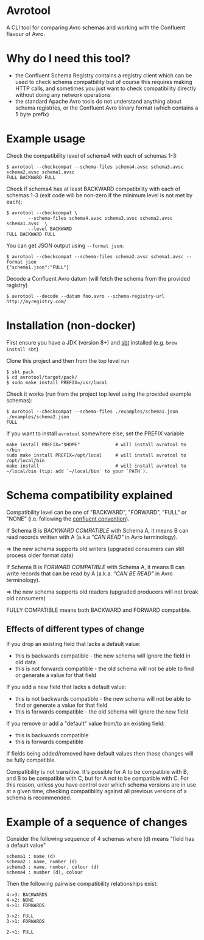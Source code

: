 # Avrotool 
 
A CLI tool for comparing Avro schemas and working with the Confluent flavour of Avro.


# Why do I need this tool?

* the Confluent Schema Registry contains a registry client which can be used to check schema compatbility but of course this requires making HTTP calls, and sometimes you just want to check compatibility directly without doing any network operations
* the standard Apache Avro tools do not understand anything about schema registries, or the Confluent Avro binary format (which contains a 5 byte prefix)


# Example usage

Check the compatibility level of schema4 with each of schemas 1-3:

    $ avrotool --checkcompat --schema-files schema4.avsc schema3.avsc schema2.avsc schema1.avsc
    FULL BACKWARD FULL

Check if schema4 has at least BACKWARD compatibility with each of schemas 1-3 (exit code will be non-zero if the minimum level is not met by each):

    $ avrotool --checkcompat \
            --schema-files schema4.avsc schema3.avsc schema2.avsc schema1.avsc  \
            --level BACKWARD
    FULL BACKWARD FULL

You can get JSON output using `--format json`:

    $ avrotool --checkcompat --schema-files schema2.avsc schema1.avsc --format json
    {"schema1.json":"FULL"}

Decode a Confluent Avro datum (will fetch the schema from the provided registry)

    $ avrotool --decode --datum foo.avro --schema-registry-url http://myregistry.com/



# Installation (non-docker)


First ensure you have a JDK (version 8+) and [sbt](https://www.scala-sbt.org/download.html) installed (e.g. `brew install sbt`) 

Clone this project and then from the top level run


    $ sbt pack
    $ cd avrotool/target/pack/
    $ sudo make install PREFIX=/usr/local


Check it works (run from the project top level using the provided example schemas):

    
    $ avrotool --checkcompat --schema-files ./examples/schema1.json ./examples/schema2.json
    FULL


If you want to install `avrotool` somewhere else, set the PREFIX variable 

    make install PREFIX="$HOME"             # will install avrotool to ~/bin 
    sudo make install PREFIX=/opt/local     # will install avrotool to /opt/local/bin
    make install                            # will install avrotool to ~/local/bin (tip: add `~/local/bin` to your `PATH`).


# Schema compatibility explained

Compatibility level can be one of "BACKWARD", "FORWARD", "FULL" or "NONE" (i.e. following the [confluent convention](https://docs.confluent.io/current/avro.html)).

If Schema B is *BACKWARD COMPATIBLE* with Schema A, it means B can read records written with A (a.k.a *"CAN READ"* in Avro terminology).

=> the new schema supports old writers (upgraded consumers can still process older format data)

If Schema B is *FORWARD COMPATIBLE* with Schema A, it means B can write records that can be read by A (a.k.a. *"CAN BE READ"* in Avro terminology).

=> the new schema supports old readers (upgraded producers will not break old consumers)

FULLY COMPATIBLE means both BACKWARD and FORWARD compatible.


Effects of different types of change
------------------------------------

If you drop an existing field that lacks a default value:
* this is backwards compatible - the new schema will ignore the field in old data
* this is not forwards compatible - the old schema will not be able to find or generate a value for that field

If you add a new field that lacks a default value:
* this is not backwards compatible - the new schema will not be able to find or generate a value for that field
* this is forwards compatible - the old schema will ignore the new field

If you remove or add a "default" value from/to an existing field:
* this is backwards compatible
* this is forwards compatible

If fields being added/removed have default values then those changes will be fully compatible.

Compatibility is not transitive. It's possible for A to be compatible with B, and B to be compatible with C, but for
A not to be compatible with C. For this reason, unless you have control over which schema versions are in use at a
given time, checking compatibility against all previous versions of a schema is recommended.


Example of a sequence of changes
================================

Consider the following sequence of 4 schemas where (d) means "field has a default value"

    schema1 : name (d)
    schema2 : name, number (d)
    schema3 : name, number, colour (d)
    schema4 : number (d), colour

Then the following pairwise compatibility relationships exist:

    4->3: BACKWARDS
    4->2: NONE
    4->1: FORWARDS
    
    3->2: FULL
    3->1: FORWARDS
    
    2->1: FULL
